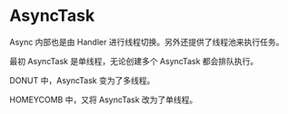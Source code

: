 # AsyncTask

Async 内部也是由 Handler 进行线程切换。另外还提供了线程池来执行任务。

最初 AsyncTask 是单线程，无论创建多个 AsyncTask 都会排队执行。

DONUT 中，AsyncTask 变为了多线程。

HOMEYCOMB 中，又将 AsyncTask 改为了单线程。